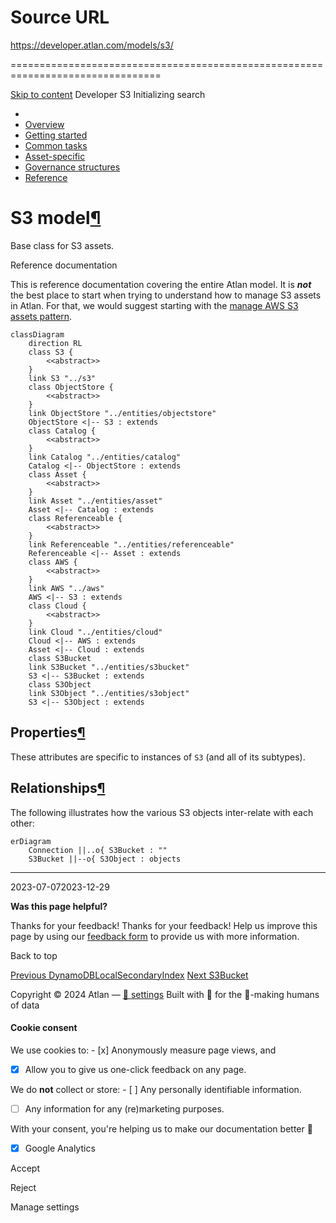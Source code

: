 # Source URL
https://developer.atlan.com/models/s3/

================================================================================

<!--
canonical: https://developer.atlan.com/models/s3/
meta-content-security-policy: object-src 'none'; base-uri 'self'; manifest-src 'self'; media-src 'self';
meta-description: Dear Developers
meta-generator: mkdocs-1.6.1, mkdocs-material-9.6.14
meta-og-description: Dear Developers
meta-og-image: https://developer.atlan.com/assets/images/social/models/s3/index.png
meta-og-image-height: 630
meta-og-image-type: image/png
meta-og-image-width: 1200
meta-og-title: S3 - Developer
meta-og-type: website
meta-og-url: https://developer.atlan.com/models/s3/
meta-twitter:card: summary_large_image
meta-twitter:description: Dear Developers
meta-twitter:image: https://developer.atlan.com/assets/images/social/models/s3/index.png
meta-twitter:title: S3 - Developer
meta-viewport: width=device-width,initial-scale=1
title: S3 - Developer
-->

[Skip to content](#s3-model) Developer S3 Initializing search 

* 
* [Overview](../..)
* [Getting started](../../getting-started/)
* [Common tasks](../../snippets/)
* [Asset\-specific](../../patterns/)
* [Governance structures](../../governance/)
* [Reference](../../reference/)

S3 model[¶](#s3-model "Permanent link")
=======================================

Base class for S3 assets.

Reference documentation

This is reference documentation covering the entire Atlan model. It is ***not*** the best place to start when trying to understand how to manage S3 assets in Atlan. For that, we would suggest starting with the [manage AWS S3 assets pattern](../../patterns/create/aws/).

```
classDiagram
    direction RL
    class S3 {
        <<abstract>>
    }
    link S3 "../s3"
    class ObjectStore {
        <<abstract>>
    }
    link ObjectStore "../entities/objectstore"
    ObjectStore <|-- S3 : extends
    class Catalog {
        <<abstract>>
    }
    link Catalog "../entities/catalog"
    Catalog <|-- ObjectStore : extends
    class Asset {
        <<abstract>>
    }
    link Asset "../entities/asset"
    Asset <|-- Catalog : extends
    class Referenceable {
        <<abstract>>
    }
    link Referenceable "../entities/referenceable"
    Referenceable <|-- Asset : extends
    class AWS {
        <<abstract>>
    }
    link AWS "../aws"
    AWS <|-- S3 : extends
    class Cloud {
        <<abstract>>
    }
    link Cloud "../entities/cloud"
    Cloud <|-- AWS : extends
    Asset <|-- Cloud : extends
    class S3Bucket
    link S3Bucket "../entities/s3bucket"
    S3 <|-- S3Bucket : extends
    class S3Object
    link S3Object "../entities/s3object"
    S3 <|-- S3Object : extends
```

Properties[¶](#properties "Permanent link")
-------------------------------------------

These attributes are specific to instances of `S3` (and all of its subtypes).

Relationships[¶](#relationships "Permanent link")
-------------------------------------------------

The following illustrates how the various S3 objects inter\-relate with each other:

```
erDiagram
    Connection ||..o{ S3Bucket : ""
    S3Bucket ||--o{ S3Object : objects
```

---

2023\-07\-072023\-12\-29

**Was this page helpful?**

Thanks for your feedback! Thanks for your feedback! Help us improve this page by using our [feedback form](https://docs.google.com/forms/d/e/1FAIpQLScfoq7vqEn8S4QvN0ehPp0MRy6WYK5x-okJDqD69lHgoPPWtg/viewform?usp=pp_url&entry.1800719315=/models/s3/) to provide us with more information. 

Back to top

[Previous DynamoDBLocalSecondaryIndex](../entities/dynamodblocalsecondaryindex/) [Next S3Bucket](../entities/s3bucket/) 

Copyright © 2024 Atlan — [🍪 settings](#__consent) 
Built with 💙 for the 🤖\-making humans of data 

#### Cookie consent

We use cookies to: - [x] Anonymously measure page views, and
- [x] Allow you to give us one\-click feedback on any page.

 We do **not** collect or store: - [ ] Any personally identifiable information.
- [ ] Any information for any (re)marketing purposes.

 With your consent, you're helping us to make our documentation better 💙

- [x] Google Analytics

Accept

Reject

Manage settings

